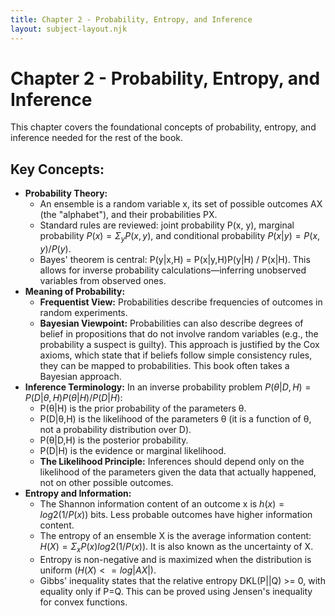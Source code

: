 ```yaml
---
title: Chapter 2 - Probability, Entropy, and Inference
layout: subject-layout.njk
---
```


# Chapter 2 - Probability, Entropy, and Inference
This chapter covers the foundational concepts of probability, entropy, and inference needed for the rest of the book.

## Key Concepts:
-   **Probability Theory:**
    -   An ensemble is a random variable x, its set of possible outcomes AX (the "alphabet"), and their probabilities PX.
    -   Standard rules are reviewed: joint probability P(x, y), marginal probability $P(x) = Σ_y P(x, y)$, and conditional probability $P(x|y) = P(x, y) / P(y)$.
    -   Bayes' theorem is central: P(y|x,H) = P(x|y,H)P(y|H) / P(x|H). This allows for inverse probability calculations—inferring unobserved variables from observed ones.
-   **Meaning of Probability:**
    -   **Frequentist View:** Probabilities describe frequencies of outcomes in random experiments.
    -   **Bayesian Viewpoint:** Probabilities can also describe degrees of belief in propositions that do not involve random variables (e.g., the probability a suspect is guilty). This approach is justified by the Cox axioms, which state that if beliefs follow simple consistency rules, they can be mapped to probabilities. This book often takes a Bayesian approach.
-   **Inference Terminology:** In an inverse probability problem $P(θ|D,H) = P(D|θ,H)P(θ|H) / P(D|H)$:
    -   P(θ|H) is the prior probability of the parameters θ.
    -   P(D|θ,H) is the likelihood of the parameters θ (it is a function of θ, not a probability distribution over D).
    -   P(θ|D,H) is the posterior probability.
    -   P(D|H) is the evidence or marginal likelihood.
    -   **The Likelihood Principle:** Inferences should depend only on the likelihood of the parameters given the data that actually happened, not on other possible outcomes.
-   **Entropy and Information:**
    -   The Shannon information content of an outcome x is $h(x) = log2(1/P(x))$ bits. Less probable outcomes have higher information content.
    -   The entropy of an ensemble X is the average information content: $H(X) = Σ_x P(x) log2(1/P(x))$. It is also known as the uncertainty of X.
    -   Entropy is non-negative and is maximized when the distribution is uniform $(H(X) <= log|AX|)$.
    -   Gibbs' inequality states that the relative entropy DKL(P||Q) >= 0, with equality only if P=Q. This can be proved using Jensen's inequality for convex functions.
